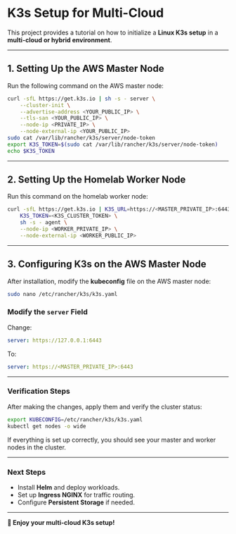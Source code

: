 # K3s Setup for Multi-Cloud

This project provides a tutorial on how to initialize a **Linux K3s setup** in a **multi-cloud or hybrid environment**.

---

## **1. Setting Up the AWS Master Node**
Run the following command on the AWS master node:

```bash
curl -sfL https://get.k3s.io | sh -s - server \
    --cluster-init \
    --advertise-address <YOUR_PUBLIC_IP> \
    --tls-san <YOUR_PUBLIC_IP> \
    --node-ip <PRIVATE_IP> \
    --node-external-ip <YOUR_PUBLIC_IP>
sudo cat /var/lib/rancher/k3s/server/node-token
export K3S_TOKEN=$(sudo cat /var/lib/rancher/k3s/server/node-token)
echo $K3S_TOKEN
```

---

## **2. Setting Up the Homelab Worker Node**
Run this command on the homelab worker node:

```bash
curl -sfL https://get.k3s.io | K3S_URL=https://<MASTER_PRIVATE_IP>:6443 \
    K3S_TOKEN=<K3S_CLUSTER_TOKEN> \
    sh -s - agent \
    --node-ip <WORKER_PRIVATE_IP> \
    --node-external-ip <WORKER_PUBLIC_IP>
```

---

## **3. Configuring K3s on the AWS Master Node**
After installation, modify the **kubeconfig** file on the AWS master node:

```bash
sudo nano /etc/rancher/k3s/k3s.yaml
```

### **Modify the `server` Field**
Change:

```yaml
server: https://127.0.0.1:6443
```
To:

```yaml
server: https://<MASTER_PRIVATE_IP>:6443
```

---

### **Verification Steps**
After making the changes, apply them and verify the cluster status:

```bash
export KUBECONFIG=/etc/rancher/k3s/k3s.yaml
kubectl get nodes -o wide
```

If everything is set up correctly, you should see your master and worker nodes in the cluster.

---

### **Next Steps**
- Install **Helm** and deploy workloads.
- Set up **Ingress NGINX** for traffic routing.
- Configure **Persistent Storage** if needed.

---

**🚀 Enjoy your multi-cloud K3s setup!**

